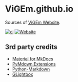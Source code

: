 # ViGEm.github.io

Sources of [ViGEm Website](https://vigem.github.io/).

[![ci](https://github.com/ViGEm/ViGEm.github.io/actions/workflows/ci.yml/badge.svg?branch=master)](https://github.com/ViGEm/ViGEm.github.io/actions/workflows/ci.yml) [![Website](https://img.shields.io/website-up-down-green-red/https/vigem.org.svg?label=ViGEm.org)](https://vigem.org/)

## 3rd party credits

- [Material for MkDocs](https://squidfunk.github.io/mkdocs-material/)
- [PyMdown Extensions](https://facelessuser.github.io/pymdown-extensions/extensions/arithmatex/)
- [Python-Markdown](https://python-markdown.github.io/)
- [GLightbox](https://github.com/biati-digital/glightbox)
